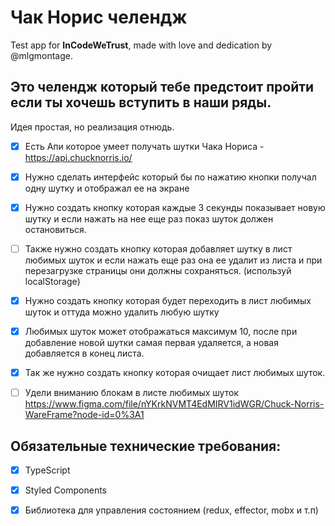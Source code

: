 # Чак Норис челендж

Test app for **InCodeWeTrust**, made with love and dedication by @mlgmontage.

## Это челендж который тебе предстоит пройти если ты хочешь вступить в наши ряды.

Идея простая, но реализация отнюдь.

- [x] Есть Апи которое умеет получать шутки Чака Нориса - https://api.chucknorris.io/
- [x] Нужно сделать интерфейс который бы по нажатию кнопки получал одну шутку и отображал ее на экране
- [x] Нужно создать кнопку которая каждые 3 секунды показывает новую шутку и если нажать на нее еще раз показ шуток должен остановиться.
- [ ] Также нужно создать кнопку которая добавляет шутку в лист любимых шуток и если нажать еще раз она ее удалит из листа и при перезагрузке страницы они должны сохраняться. (используй localStorage)
- [x] Нужно создать кнопку которая будет переходить в лист любимых шуток и оттуда можно удалить любую шутку
- [x] Любимых шуток может отображаться максимум 10, после при добавление новой шутки самая первая удаляется, а новая добавляется в конец листа.
- [x] Так же нужно создать кнопку которая очищает лист любимых шуток.

- [ ] Удели вниманию блокам в листе любимых шуток
  https://www.figma.com/file/nYKrkNVMT4EdMIRV1idWGR/Chuck-Norris-WareFrame?node-id=0%3A1

## Обязательные технические требования:

- [x] TypeScript
- [x] Styled Components
- [x] Библиотека для управления состоянием (redux, effector, mobx и т.п)

